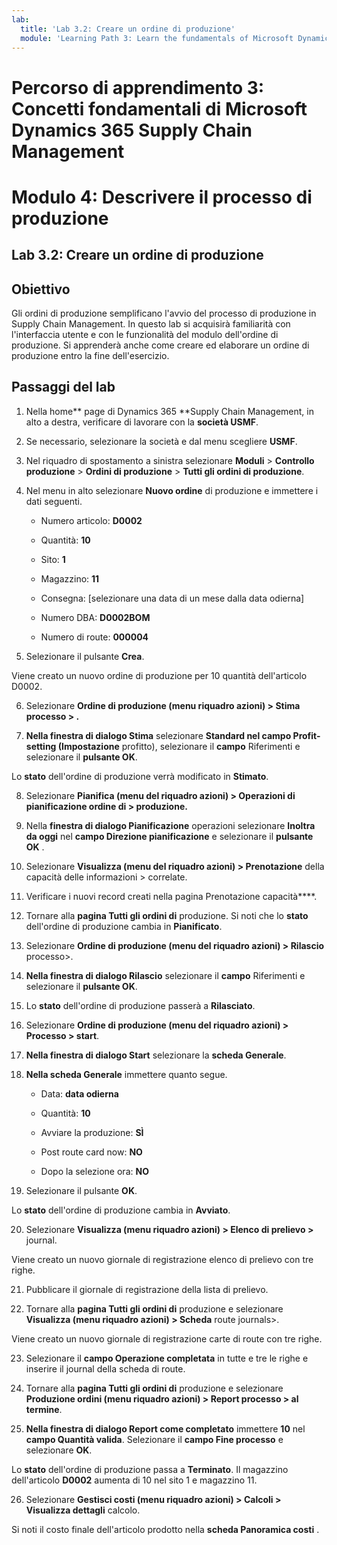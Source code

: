 ```yaml
---
lab:
  title: 'Lab 3.2: Creare un ordine di produzione'
  module: 'Learning Path 3: Learn the fundamentals of Microsoft Dynamics 365 Supply Chain Management'
---
```


# Percorso di apprendimento 3: Concetti fondamentali di Microsoft Dynamics 365 Supply Chain Management
# Modulo 4: Descrivere il processo di produzione

## Lab 3.2: Creare un ordine di produzione

## Obiettivo

Gli ordini di produzione semplificano l'avvio del processo di produzione in Supply Chain Management. In questo lab si acquisirà familiarità con l'interfaccia utente e con le funzionalità del modulo dell'ordine di produzione. Si apprenderà anche come creare ed elaborare un ordine di produzione entro la fine dell'esercizio.

## Passaggi del lab

1. Nella home** page di Dynamics 365 **Supply Chain Management, in alto a destra, verificare di lavorare con la **società USMF**.

2. Se necessario, selezionare la società e dal menu scegliere **USMF**.

3. Nel riquadro di spostamento a sinistra selezionare **Moduli** > **Controllo produzione** > **Ordini di produzione** > **Tutti gli ordini di produzione**.

4. Nel menu in alto selezionare **Nuovo ordine** di produzione e immettere i dati seguenti.

    - Numero articolo: **D0002**

    - Quantità: **10**

    - Sito: **1**

    - Magazzino: **11**

    - Consegna: [selezionare una data di un mese dalla data odierna]

    - Numero DBA: **D0002BOM**

    - Numero di route: **000004**

5. Selezionare il pulsante **Crea**.

Viene creato un nuovo ordine di produzione per 10 quantità dell'articolo D0002.

6. Selezionare **Ordine di produzione (menu riquadro azioni) &gt; Stima processo &gt; .**

7. **Nella finestra di dialogo Stima** selezionare **Standard nel **campo Profit-setting** (Impostazione** profitto), selezionare il **campo** Riferimenti e selezionare il **pulsante OK**.

Lo **stato** dell'ordine di produzione verrà modificato in **Stimato**.

8. Selezionare **Pianifica (menu del riquadro azioni) &gt; Operazioni di pianificazione ordine di &gt; produzione.**

9. Nella **finestra di dialogo Pianificazione** operazioni selezionare **Inoltra da oggi** nel **campo Direzione pianificazione** e selezionare il **pulsante OK** .

10. Selezionare **Visualizza (menu del riquadro azioni) &gt; Prenotazione** della capacità delle informazioni &gt; correlate.

11. Verificare i nuovi record creati nella pagina Prenotazione capacità****.

12. Tornare alla **pagina Tutti gli ordini di** produzione. Si noti che lo **stato** dell'ordine di produzione cambia in **Pianificato**.

13. Selezionare **Ordine di produzione (menu del riquadro azioni) &gt; Rilascio** processo&gt;.

14. **Nella finestra di dialogo Rilascio** selezionare il **campo** Riferimenti e selezionare il **pulsante OK**.

15. Lo **stato** dell'ordine di produzione passerà a **Rilasciato**.

16. Selezionare **Ordine di produzione (menu del riquadro azioni) &gt; Processo &gt; start**.

17. **Nella finestra di dialogo Start** selezionare la **scheda Generale**.

18. **Nella scheda Generale** immettere quanto segue.

    - Data: **data odierna**

    - Quantità: **10**

    - Avviare la produzione: **SÌ**

    - Post route card now: **NO**

    - Dopo la selezione ora: **NO**

19. Selezionare il pulsante **OK**.

Lo **stato** dell'ordine di produzione cambia in **Avviato**.

20. Selezionare **Visualizza (menu riquadro azioni) &gt; Elenco di prelievo &gt;** journal.

Viene creato un nuovo giornale di registrazione elenco di prelievo con tre righe.

21. Pubblicare il giornale di registrazione della lista di prelievo.

22. Tornare alla **pagina Tutti gli ordini di** produzione e selezionare **Visualizza (menu riquadro azioni) &gt; Scheda** route journals&gt;.

Viene creato un nuovo giornale di registrazione carte di route con tre righe.

23. Selezionare il **campo Operazione completata** in tutte e tre le righe e inserire il journal della scheda di route.

24. Tornare alla **pagina Tutti gli ordini di** produzione e selezionare **Produzione ordini (menu riquadro azioni) &gt; Report processo &gt; al termine**.

25. **Nella finestra di dialogo Report come completato** immettere **10** nel **campo Quantità valida**. Selezionare il **campo Fine processo** e selezionare **OK**.

Lo **stato** dell'ordine di produzione passa a **Terminato**. Il magazzino dell'articolo **D0002** aumenta di 10 nel sito 1 e magazzino 11.

26. Selezionare **Gestisci costi (menu riquadro azioni) &gt; Calcoli &gt; Visualizza dettagli** calcolo.

Si noti il costo finale dell'articolo prodotto nella **scheda Panoramica costi** .

 
